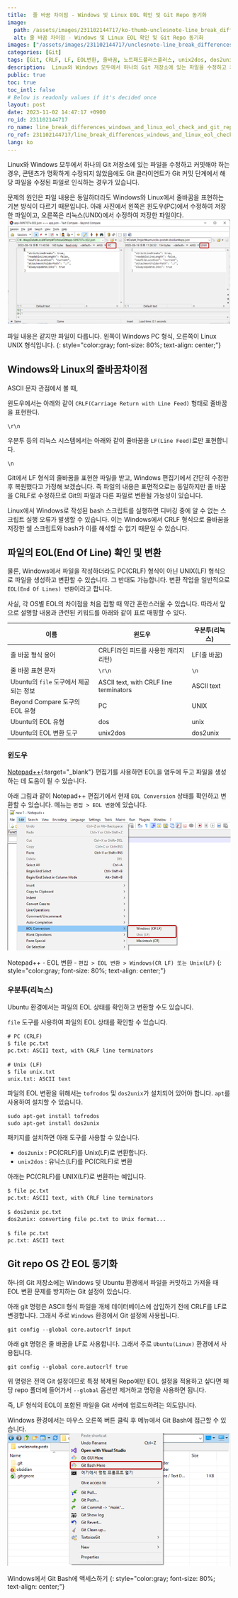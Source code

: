 ```yaml
---
title:  줄 바꿈 차이점 - Windows 및 Linux EOL 확인 및 Git Repo 동기화
image:
  path: /assets/images/231102144717/ko-thumb-unclesnote-line_break_differences_windows_and_linux_eol_check_and_git_repo_sync.png
  alt: 줄 바꿈 차이점 - Windows 및 Linux EOL 확인 및 Git Repo 동기화
images: ["/assets/images/231102144717/unclesnote-line_break_differences_windows_and_linux_eol_check_and_git_repo_sync-same_file_contents_but_different_files_on_the_left_is_windows_pc_format_and_on_the_right_is_linux_unix_format.png", "/assets/images/231102144717/unclesnote-line_break_differences_windows_and_linux_eol_check_and_git_repo_sync-notepad++-eol_conversion-edit_eol_conversion_windows_cr_lf_or_unix_lf.png", "/assets/images/231102144717/unclesnote-line_break_differences_windows_and_linux_eol_check_and_git_repo_sync-accessing_git_bash_on_windows.png"]
categories: [Git]
tags: [Git, CRLF, LF, EOL변환, 줄바꿈, 노트패드플러스플러스, unix2dos, dos2unix]
description:  Linux와 Windows 모두에서 하나의 Git 저장소에 있는 파일을 수정하고 커밋해야 하는 경우, 콘텐츠가 명확하게 수정되지 않았음에도 Git 클라이언트가 Git 커밋 단계에서 해당 파일을 수정된 파일로 인식하는 경우가 있습니다. 문제의 원인은 파일 내용은 동일하더라도
public: true
toc: true
toc_intl: false
# Below is readonly values if it's decided once
layout: post
date: 2023-11-02 14:47:17 +0900
ro_id: 231102144717
ro_name: line_break_differences_windows_and_linux_eol_check_and_git_repo_sync
ro_ref: 231102144717/line_break_differences_windows_and_linux_eol_check_and_git_repo_sync
lang: ko
---
```

Linux와 Windows 모두에서 하나의 Git 저장소에 있는 파일을 수정하고 커밋해야 하는 경우, 콘텐츠가 명확하게 수정되지 않았음에도 Git 클라이언트가 Git 커밋 단계에서 해당 파일을 수정된 파일로 인식하는 경우가 있습니다.  

문제의 원인은 파일 내용은 동일하더라도 Windows와 Linux에서 줄바꿈을 표현하는 기본 방식이 다르기 때문입니다. 아래 사진에서 왼쪽은 윈도우(PC)에서 수정하여 저장한 파일이고, 오른쪽은 리눅스(UNIX)에서 수정하여 저장한 파일이다.  
![파일 내용은 같지만 파일이 다릅니다. 왼쪽이 Windows PC 형식, 오른쪽이 Linux UNIX 형식입니다.](/assets/images/231102144717/unclesnote-line_break_differences_windows_and_linux_eol_check_and_git_repo_sync-same_file_contents_but_different_files_on_the_left_is_windows_pc_format_and_on_the_right_is_linux_unix_format.png)  

파일 내용은 같지만 파일이 다릅니다. 왼쪽이 Windows PC 형식, 오른쪽이 Linux UNIX 형식입니다.
{: style="color:gray; font-size: 80%; text-align: center;"}

## Windows와 Linux의 줄바꿈 ​​차이점
ASCII 문자 관점에서 볼 때,  

윈도우에서는 아래와 같이 `CRLF(Carriage Return with Line Feed)` 형태로 줄바꿈을 표현한다.  

```text
\r\n
```
우분투 등의 리눅스 시스템에서는 아래와 같이 줄바꿈을 `LF(Line Feed)`로만 표현합니다.  

```text
\n
```
Git에서 LF 형식의 줄바꿈을 표현한 파일을 받고, Windows 편집기에서 간단히 수정한 후 복원했다고 가정해 보겠습니다. 즉 파일의 내용은 표면적으로는 동일하지만 줄 바꿈을 CRLF로 수정하므로 Git의 파일과 다른 파일로 변환될 가능성이 있습니다.  

Linux에서 Windows로 작성된 bash 스크립트를 실행하면 디버깅 중에 알 수 없는 스크립트 실행 오류가 발생할 수 있습니다. 이는 Windows에서 CRLF 형식으로 줄바꿈을 저장한 쉘 스크립트와 bash가 이를 해석할 수 없기 때문일 수 있습니다.  
## 파일의 EOL(End Of Line) 확인 및 변환
물론, Windows에서 파일을 작성하더라도 PC(CRLF) 형식이 아닌 UNIX(LF) 형식으로 파일을 생성하고 변환할 수 있습니다. 그 반대도 가능합니다. 변환 작업을 일반적으로 `EOL(End Of Lines) 변환`이라고 합니다.  

사실, 각 OS별 EOL의 차이점을 처음 접할 때 약간 혼란스러울 수 있습니다. 따라서 앞으로 설명할 내용과 관련된 키워드를 아래와 같이 표로 매핑할 수 있다.  

|이름|윈도우|우분투(리눅스)|
| ------------------------------------------ | ---------------------------------------- | -------------- |
|줄 바꿈 형식 용어|CRLF(라인 피드를 사용한 캐리지 리턴)|LF(줄 바꿈)|
|줄 바꿈 표현 문자|`\r\n`|`\n`|
|Ubuntu의 `file` 도구에서 제공되는 정보|ASCII text, with CRLF line terminators|ASCII text|
|Beyond Compare 도구의 EOL 유형|PC|UNIX|
|Ubuntu의 EOL 유형|dos|unix|
|Ubuntu의 EOL 변환 도구|unix2dos|dos2unix|

### 윈도우
[Notepad++](https://notepad-plus-plus.org/downloads){:target="_blank"} 편집기를 사용하면 EOL을 염두에 두고 파일을 생성하는 데 도움이 될 수 있습니다.  

아래 그림과 같이 Notepad++ 편집기에서 현재 `EOL Conversion` 상태를 확인하고 변환할 수 있습니다. 메뉴는 `편집 > EOL 변환`에 있습니다.  
![Notepad++ - EOL 변환 - `편집 > EOL 변환 > Windows(CR LF) 또는 Unix(LF)`](/assets/images/231102144717/unclesnote-line_break_differences_windows_and_linux_eol_check_and_git_repo_sync-notepad++-eol_conversion-edit_eol_conversion_windows_cr_lf_or_unix_lf.png)  

Notepad++ - EOL 변환 - `편집 > EOL 변환 > Windows(CR LF) 또는 Unix(LF)`
{: style="color:gray; font-size: 80%; text-align: center;"}

### 우분투(리눅스)
Ubuntu 환경에서는 파일의 EOL 상태를 확인하고 변환할 수도 있습니다.  

`file` 도구를 사용하여 파일의 EOL 상태를 확인할 수 있습니다.  

```shell
# PC (CRLF)
$ file pc.txt 
pc.txt: ASCII text, with CRLF line terminators

# Unix (LF)
$ file unix.txt 
unix.txt: ASCII text
```
파일의 EOL 변환을 위해서는 `tofrodos` 및 `dos2unix`가 설치되어 있어야 합니다. `apt`를 사용하여 설치할 수 있습니다.  

```shell
sudo apt-get install tofrodos
sudo apt-get install dos2unix
```
패키지를 설치하면 아래 도구를 사용할 수 있습니다.  
- `dos2unix` : PC(CRLF)를 Unix(LF)로 변환합니다.
- `unix2dos` : 유닉스(LF)를 PC(CRLF)로 변환

아래는 PC(CRLF)를 UNIX(LF)로 변환하는 예입니다.  

```shell
$ file pc.txt 
pc.txt: ASCII text, with CRLF line terminators

$ dos2unix pc.txt 
dos2unix: converting file pc.txt to Unix format...

$ file pc.txt 
pc.txt: ASCII text

```
## Git repo OS 간 EOL 동기화
하나의 Git 저장소에는 Windows 및 Ubuntu 환경에서 파일을 커밋하고 가져올 때 EOL 변환 문제를 방지하는 Git 설정이 있습니다.  

아래 git 명령은 ASCII 형식 파일을 개체 데이터베이스에 삽입하기 전에 CRLF를 LF로 변경합니다. 그래서 주로 `Windows` 환경에서 Git 설정에 사용됩니다.  

```shell
git config --global core.autocrlf input 
```
아래 git 명령은 줄 바꿈을 LF로 사용합니다. 그래서 주로 `Ubuntu(Linux)` 환경에서 사용됩니다.  

```shell
git config --global core.autocrlf true
```
위 명령은 전역 Git 설정이므로 특정 복제된 Repo에만 EOL 설정을 적용하고 싶다면 해당 repo 폴더에 들어가서 `--global` 옵션만 제거하고 명령을 사용하면 됩니다.  

즉, LF 형식의 EOL이 포함된 파일을 Git 서버에 업로드하려는 의도입니다.  

Windows 환경에서는 마우스 오른쪽 버튼 클릭 후 메뉴에서 Git Bash에 접근할 수 있습니다.  
![Windows에서 Git Bash에 액세스하기](/assets/images/231102144717/unclesnote-line_break_differences_windows_and_linux_eol_check_and_git_repo_sync-accessing_git_bash_on_windows.png)  

Windows에서 Git Bash에 액세스하기
{: style="color:gray; font-size: 80%; text-align: center;"}

